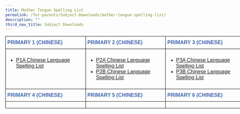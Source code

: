 ```yaml
---
title: Mother Tongue Spelling List
permalink: /for-parents/Subject-Downloads/mother-tongue-spelling-list/
description: ""
third_nav_title: Subject Downloads
---
```

<style type="text/css">
.tg  {border-collapse:collapse;border-spacing:0;margin:0px auto;}
.tg td{border-color:black;border-style:solid;border-width:1px;font-family:Arial, sans-serif;font-size:14px;
  overflow:hidden;padding:10px 5px;word-break:normal;}
.tg th{border-color:black;border-style:solid;border-width:1px;font-family:Arial, sans-serif;font-size:14px;
  font-weight:normal;overflow:hidden;padding:10px 5px;word-break:normal;}
.tg .tg-x5q1{font-size:16px;text-align:left;vertical-align:top}
.tg .tg-3eyl{color:#4067ae;font-size:16px;font-weight:bold;text-align:left;vertical-align:top}
</style>
<table class="tg" style="undefined;table-layout: fixed; width: 750px">
<colgroup>
<col style="width: 250px">
<col style="width: 250px">
<col style="width: 250px">
</colgroup>
<tbody>
  <tr>
    <td class="tg-3eyl">PRIMARY 1 (CHINESE)</td>
    <td class="tg-3eyl">PRIMARY 2 (CHINESE)</td>
    <td class="tg-3eyl">PRIMARY 3 (CHINESE)</td>
  </tr>
  <tr>
    <td class="tg-x5q1"><ul>
<li><a href="/files/1A%20%202022.pdf" target="_blank" rel="noopener">P1A Chinese Language Spelling List</a></li>
</ul></td>
    <td class="tg-x5q1"><ul>
<li><a href="/files/2A%20_Chapt%201%20to%2010.pdf" target="_blank" rel="noopener">P2A Chinese Language Spelling List</a></li>
<li><a href="/files/2B%20_Chapt%2011%20to%2019.pdf" target="_blank" rel="noopener">P2B Chinese Language Spelling List</a></li>
</ul></td>
    <td class="tg-x5q1"><ul>
<li><a href="/files/3A%20_Chapt%201%20to%209_HYPY.pdf" target="_blank" rel="noopener">P3A Chinese Language Spelling List</a></li>
<li><a href="/files/3B%20_Chapt%2010%20to%2017_HYPY.pdf" target="_blank" rel="noopener">P3B Chinese Language Spelling List</a></li>
</ul></td>
  </tr>
  <tr>
    <td class="tg-3eyl">PRIMARY 4 (CHINESE)</td>
    <td class="tg-3eyl">PRIMARY 5 (CHINESE)</td>
    <td class="tg-3eyl">PRIMARY 6 (CHINESE)</td>
  </tr>
  <tr>
    <td class="tg-x5q1"></td>
    <td class="tg-x5q1"></td>
    <td class="tg-x5q1"></td>
  </tr>
</tbody>
</table>